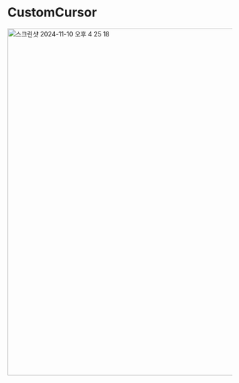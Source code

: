# CustomCursor

<img width="777" alt="스크린샷 2024-11-10 오후 4 25 18" src="https://github.com/user-attachments/assets/2a6eaf05-d87b-401a-9b42-a08852024130">
